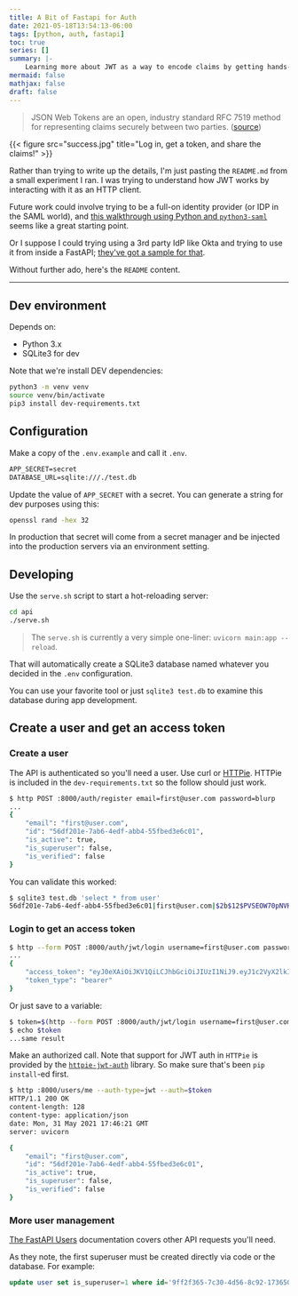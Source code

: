```yaml
---
title: A Bit of Fastapi for Auth
date: 2021-05-18T13:54:13-06:00
tags: [python, auth, fastapi]
toc: true
series: []
summary: |-
    Learning more about JWT as a way to encode claims by getting hands-on with FastAPI, a relative newcomer to the Python family of web frameworks.
mermaid: false
mathjax: false
draft: false
---
```


> JSON Web Tokens are an open, industry standard RFC 7519 method for representing claims securely between two parties. ([source](https://jwt.io/))

{{< figure src="success.jpg" title="Log in, get a token, and share the claims!" >}}

Rather than trying to write up the details, I'm just pasting the `README.md` from a small experiment I ran.
I was trying to understand how JWT works by interacting with it as an HTTP client.

Future work could involve trying to be a full-on identity provider (or IDP in the SAML world), and [this walkthrough using Python and `python3-saml`](https://medium.com/@gohberg/okta-authentication-using-saml-simplified-python-version-74ea9d5b4be7) seems like a great starting point.

Or I suppose I could trying using a 3rd party IdP like Okta and trying to use it from inside a FastAPI; [they've got a sample for that](https://developer.okta.com/blog/2020/12/17/build-and-secure-an-api-in-python-with-fastapi).

Without further ado, here's the `README` content.

---

## Dev environment

Depends on:

- Python 3.x
- SQLite3 for dev

Note that we're install DEV dependencies:

```sh
python3 -m venv venv
source venv/bin/activate
pip3 install dev-requirements.txt
```

## Configuration


Make a copy of the `.env.example` and call it `.env`.

```txt
APP_SECRET=secret
DATABASE_URL=sqlite:///./test.db
```

Update the value of `APP_SECRET` with a secret.
You can generate a string for dev purposes using this:

```sh
openssl rand -hex 32
```

In production that secret will come from a secret manager and be injected into the production servers via an environment setting.

## Developing

Use the `serve.sh` script to start a hot-reloading server:

```sh
cd api
./serve.sh
```

> The `serve.sh` is currently a very simple one-liner: `uvicorn main:app --reload`.

That will automatically create a SQLite3 database named whatever you decided in the `.env` configuration.

You can use your favorite tool or just `sqlite3 test.db` to examine this database during app development.

## Create a user and get an access token

### Create a user

The API is authenticated so you'll need a user.
Use curl or [HTTPie](https://httpie.io/).
HTTPie is included in the `dev-requirements.txt` so the follow should just work.

```sh
$ http POST :8000/auth/register email=first@user.com password=blurp
...
{
    "email": "first@user.com",
    "id": "56df201e-7ab6-4edf-abb4-55fbed3e6c01",
    "is_active": true,
    "is_superuser": false,
    "is_verified": false
}
```

You can validate this worked:

```sh
$ sqlite3 test.db 'select * from user'
56df201e-7ab6-4edf-abb4-55fbed3e6c01|first@user.com|$2b$12$PVSEOW70pNVKHqmeZeHqsehk0rSl6yMPxwE/x1dV.1RwF42B7kFoG|1|0|0
```

### Login to get an access token

```sh
$ http --form POST :8000/auth/jwt/login username=first@user.com password=blurp
...
{
    "access_token": "eyJ0eXAiOiJKV1QiLCJhbGciOiJIUzI1NiJ9.eyJ1c2VyX2lkIjoiNTZkZjIwMWUtN2FiNi00ZWRmLWFiYjQtNTVmYmVkM2U2YzAxIiwiYXVkIjoiZmFzdGFwaS11c2VyczphdXRoIiwiZXhwIjoxNjIyNDg0OTI3fQ.coEGC1o8SylYVCjeOrJnmFrxUIqeoz7ujvjw7ZEd8TY",
    "token_type": "bearer"
}
```

Or just save to a variable:

```sh
$ token=$(http --form POST :8000/auth/jwt/login username=first@user.com password=blurp | jq --raw-output '.access_token')
$ echo $token
...same result
```

Make an authorized call. Note that support for JWT auth in `HTTPie` is provided by the [`httpie-jwt-auth`](https://github.com/teracyhq/httpie-jwt-auth) library.
So make sure that's been `pip install`-ed first.

```sh
$ http :8000/users/me --auth-type=jwt --auth=$token
HTTP/1.1 200 OK
content-length: 128
content-type: application/json
date: Mon, 31 May 2021 17:46:21 GMT
server: uvicorn

{
    "email": "first@user.com",
    "id": "56df201e-7ab6-4edf-abb4-55fbed3e6c01",
    "is_active": true,
    "is_superuser": false,
    "is_verified": false
}
```

### More user management

[The FastAPI Users](https://frankie567.github.io/fastapi-users/usage/flow/#6-logout) documentation covers other API requests you'll need.

As they note, the first superuser must be created directly via code or the database.
For example:

```sql
update user set is_superuser=1 where id='9ff2f365-7c30-4d56-8c92-173650fb93ae';
```

